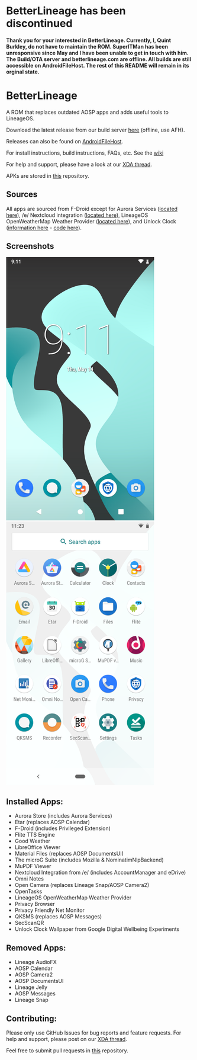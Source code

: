 # BetterLineage has been discontinued

#### Thank you for your interested in BetterLineage. Currently, I, Quint Burkley, do not have to maintain the ROM. SuperITMan has been unresponsive since May and I have been unable to get in touch with him. The Build/OTA server and betterlineage.com are offline. All builds are still accessible on AndroidFileHost. The rest of this README will remain in its orginal state.

# BetterLineage

A ROM that replaces outdated AOSP apps and adds useful tools to LineageOS.

Download the latest release from our build server [here](https://ota.betterlineage.com/builds/full) (offline, use AFH).

Releases can also be found on [AndroidFileHost](https://androidfilehost.com/?w=devices&uid=4349826312261628453).

For install instructions, build instructions, FAQs, etc. See the [wiki](https://github.com/BetterLineage/BetterLineage/wiki)

For help and support, please have a look at our [XDA thread](https://forum.xda-developers.com/lineage/general/rom-betterlineage-16-0-privacy-focused-t4101581).

APKs are stored in [this](https://github.com/BetterLineage/android_prebuilts_prebuiltapks) repository.

## Sources

All apps are sourced from F-Droid except for Aurora Services ([located here](https://gitlab.com/AuroraOSS/AuroraServices/-/releases)), /e/ Nextcloud integration ([located here](https://gitlab.e.foundation/e/os/android_prebuilts_prebuiltapks/-/tree/master/)), LineageOS OpenWeatherMap Weather Provider ([located here](https://download.lineageos.org/extras)), and Unlock Clock ([information here](https://experiments.withgoogle.com/unlock-clock) - [code here](https://github.com/BetterLineage/digital-wellbeing-experiments-toolkit/tree/master/liveWallpaper/data-livewallpaper)).

## Screenshots

<img src="https://raw.githubusercontent.com/BetterLineage/BetterLineage/master/screenshots/1.png" alt="Default home screen" width="400" />&nbsp;&nbsp;&nbsp;&nbsp;&nbsp;&nbsp;&nbsp;&nbsp;&nbsp;&nbsp;<img src="https://raw.githubusercontent.com/BetterLineage/BetterLineage/master/screenshots/2.png" alt="Default apps" width="400" />

## Installed Apps:

* Aurora Store (includes Aurora Services)
* Etar (replaces AOSP Calendar)
* F-Droid (includes Privileged Extension)
* Flite TTS Engine
* Good Weather
* LibreOffice Viewer
* Material Files (replaces AOSP DocumentsUI)
* The microG Suite (includes Mozilla & NominatimNlpBackend)
* MuPDF Viewer
* Nextcloud Integration from /e/ (includes AccountManager and eDrive)
* Omni Notes
* Open Camera (replaces Lineage Snap/AOSP Camera2)
* OpenTasks
* LineageOS OpenWeatherMap Weather Provider
* Privacy Browser
* Privacy Friendly Net Monitor
* QKSMS (replaces AOSP Messages)
* SecScanQR
* Unlock Clock Wallpaper from Google Digital Wellbeing Experiments

## Removed Apps:

* Lineage AudioFX
* AOSP Calendar
* AOSP Camera2
* AOSP DocumentsUI
* Lineage Jelly
* AOSP Messages
* Lineage Snap

## Contributing:

Please only use GitHub Issues for bug reports and feature requests. For help and support, please post on our [XDA thread](http://xda.betterlineage.com).

Feel free to submit pull requests in [this](https://github.com/BetterLineage/android_prebuilts_prebuiltapks) repository.
